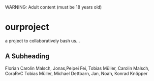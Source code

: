 WARNING: Adult content (must be 18 years old)

# ourproject
a project to collaboratively bash us...

## A Subheading

Florian Carolin Malsch, Jonas,Peipei Fei, Tobias Müller, Carolin Malsch, CoraRvC Tobias Müller, Michael Dettbarn, Jan, Noah, Konrad Knöpper


